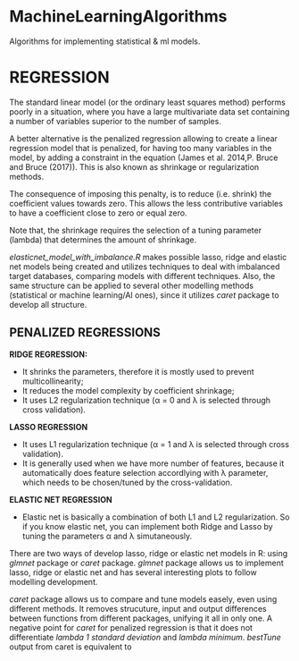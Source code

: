 # MachineLearningAlgorithms
Algorithms for implementing statistical & ml models.

# REGRESSION

The standard linear model (or the ordinary least squares method) performs poorly in a situation, where you have a large multivariate data set containing a number of variables superior to the number of samples.

A better alternative is the penalized regression allowing to create a linear regression model that is penalized, for having too many variables in the model, by adding a constraint in the equation (James et al. 2014,P. Bruce and Bruce (2017)). This is also known as shrinkage or regularization methods.

The consequence of imposing this penalty, is to reduce (i.e. shrink) the coefficient values towards zero. This allows the less contributive variables to have a coefficient close to zero or equal zero.

Note that, the shrinkage requires the selection of a tuning parameter (lambda) that determines the amount of shrinkage.

*elasticnet_model_with_imbalance.R* makes possible lasso, ridge and elastic net models being created and utilizes techniques to deal with imbalanced target databases, comparing models with different techniques. Also, the same structure can be applied to several other modelling methods (statistical or machine learning/AI ones), since it utilizes *caret* package to develop all structure.

## PENALIZED REGRESSIONS

**RIDGE REGRESSION:**

 - It shrinks the parameters, therefore it is mostly used to prevent multicollinearity;
 - It reduces the model complexity by coefficient shrinkage;
 - It uses L2 regularization technique (α = 0 and λ is selected through cross validation).
 
 **LASSO REGRESSION**
 
 - It uses L1 regularization technique (α = 1 and λ is selected through cross validation).
 - It is generally used when we have more number of features, because it automatically does feature selection accordlying with λ parameter, which needs to be chosen/tuned by the cross-validation.
 
 **ELASTIC NET REGRESSION**
 
 - Elastic net is basically a combination of both L1 and L2 regularization. So if you know elastic net, you can implement both Ridge and Lasso by tuning the parameters α and λ simutaneously.

There are two ways of develop lasso, ridge or elastic net models in R: using *glmnet* package or *caret* package.
*glmnet* package allows us to implement lasso, ridge or elastic net and has several interesting plots to follow modelling development.

*caret* package allows us to compare and tune models easely, even using different methods. It removes strucuture, input and output differences between functions from different packages, unifying it all in only one. A negative point for *caret* for penalized regression is that it does not differentiate *lambda 1 standard deviation* and *lambda minimum*. *bestTune* output from caret is equivalent to 
